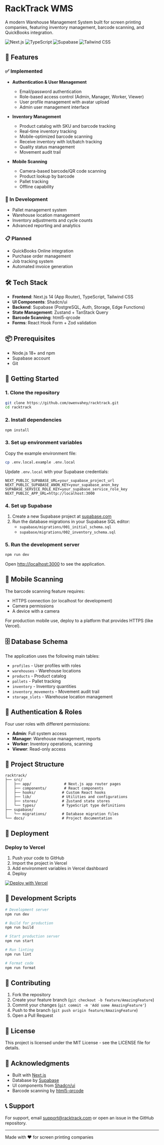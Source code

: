 # RackTrack WMS

A modern Warehouse Management System built for screen printing companies, featuring inventory management, barcode scanning, and QuickBooks integration.

![Next.js](https://img.shields.io/badge/Next.js-14-black)
![TypeScript](https://img.shields.io/badge/TypeScript-5.0-blue)
![Supabase](https://img.shields.io/badge/Supabase-2.0-green)
![Tailwind CSS](https://img.shields.io/badge/Tailwind_CSS-3.0-blueviolet)

## 🚀 Features

### ✅ Implemented
- **Authentication & User Management**
  - Email/password authentication
  - Role-based access control (Admin, Manager, Worker, Viewer)
  - User profile management with avatar upload
  - Admin user management interface

- **Inventory Management**
  - Product catalog with SKU and barcode tracking
  - Real-time inventory tracking
  - Mobile-optimized barcode scanning
  - Receive inventory with lot/batch tracking
  - Quality status management
  - Movement audit trail

- **Mobile Scanning**
  - Camera-based barcode/QR code scanning
  - Product lookup by barcode
  - Pallet tracking
  - Offline capability

### 🚧 In Development
- Pallet management system
- Warehouse location management
- Inventory adjustments and cycle counts
- Advanced reporting and analytics

### 📋 Planned
- QuickBooks Online integration
- Purchase order management
- Job tracking system
- Automated invoice generation

## 🛠️ Tech Stack

- **Frontend**: Next.js 14 (App Router), TypeScript, Tailwind CSS
- **UI Components**: Shadcn/ui
- **Backend**: Supabase (PostgreSQL, Auth, Storage, Edge Functions)
- **State Management**: Zustand + TanStack Query
- **Barcode Scanning**: html5-qrcode
- **Forms**: React Hook Form + Zod validation

## 📦 Prerequisites

- Node.js 18+ and npm
- Supabase account
- Git

## 🚀 Getting Started

### 1. Clone the repository

```bash
git clone https://github.com/owenvahey/racktrack.git
cd racktrack
```

### 2. Install dependencies

```bash
npm install
```

### 3. Set up environment variables

Copy the example environment file:

```bash
cp .env.local.example .env.local
```

Update `.env.local` with your Supabase credentials:

```env
NEXT_PUBLIC_SUPABASE_URL=your_supabase_project_url
NEXT_PUBLIC_SUPABASE_ANON_KEY=your_supabase_anon_key
SUPABASE_SERVICE_ROLE_KEY=your_supabase_service_role_key
NEXT_PUBLIC_APP_URL=http://localhost:3000
```

### 4. Set up Supabase

1. Create a new Supabase project at [supabase.com](https://supabase.com)
2. Run the database migrations in your Supabase SQL editor:
   - `supabase/migrations/001_initial_schema.sql`
   - `supabase/migrations/002_inventory_schema.sql`

### 5. Run the development server

```bash
npm run dev
```

Open [http://localhost:3000](http://localhost:3000) to see the application.

## 📱 Mobile Scanning

The barcode scanning feature requires:
- HTTPS connection (or localhost for development)
- Camera permissions
- A device with a camera

For production mobile use, deploy to a platform that provides HTTPS (like Vercel).

## 🗄️ Database Schema

The application uses the following main tables:
- `profiles` - User profiles with roles
- `warehouses` - Warehouse locations
- `products` - Product catalog
- `pallets` - Pallet tracking
- `inventory` - Inventory quantities
- `inventory_movements` - Movement audit trail
- `storage_slots` - Warehouse location management

## 🔐 Authentication & Roles

Four user roles with different permissions:
- **Admin**: Full system access
- **Manager**: Warehouse management, reports
- **Worker**: Inventory operations, scanning
- **Viewer**: Read-only access

## 📝 Project Structure

```
racktrack/
├── src/
│   ├── app/               # Next.js app router pages
│   ├── components/        # React components
│   ├── hooks/            # Custom React hooks
│   ├── lib/              # Utilities and configurations
│   ├── stores/           # Zustand state stores
│   └── types/            # TypeScript type definitions
├── supabase/
│   └── migrations/       # Database migration files
└── docs/                 # Project documentation
```

## 🚀 Deployment

### Deploy to Vercel

1. Push your code to GitHub
2. Import the project in Vercel
3. Add environment variables in Vercel dashboard
4. Deploy

[![Deploy with Vercel](https://vercel.com/button)](https://vercel.com/new/clone?repository-url=https://github.com/owenvahey/racktrack)

## 🧪 Development Scripts

```bash
# Development server
npm run dev

# Build for production
npm run build

# Start production server
npm run start

# Run linting
npm run lint

# Format code
npm run format
```

## 🤝 Contributing

1. Fork the repository
2. Create your feature branch (`git checkout -b feature/AmazingFeature`)
3. Commit your changes (`git commit -m 'Add some AmazingFeature'`)
4. Push to the branch (`git push origin feature/AmazingFeature`)
5. Open a Pull Request

## 📄 License

This project is licensed under the MIT License - see the LICENSE file for details.

## 🙏 Acknowledgments

- Built with [Next.js](https://nextjs.org/)
- Database by [Supabase](https://supabase.com/)
- UI components from [Shadcn/ui](https://ui.shadcn.com/)
- Barcode scanning by [html5-qrcode](https://github.com/mebjas/html5-qrcode)

## 📞 Support

For support, email support@racktrack.com or open an issue in the GitHub repository.

---

Made with ❤️ for screen printing companies